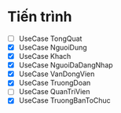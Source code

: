 # Tiến trình

- [ ] UseCase TongQuat
- [x] UseCase NguoiDung
- [x] UseCase Khach
- [x] UseCase NguoiDaDangNhap
- [x] UseCase VanDongVien
- [x] UseCase TruongDoan
- [ ] UseCase QuanTriVien
- [x] UseCase TruongBanToChuc
